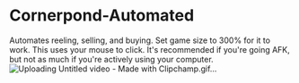 # Cornerpond-Automated
Automates reeling, selling, and buying. Set game size to 300% for it to work.
This uses your mouse to click. It's recommended if you're going AFK, but not as much if you're actively using your computer.
![Uploading Untitled video - Made with Clipchamp.gif…]()
